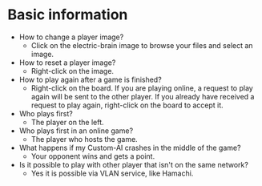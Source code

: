 # Basic information

- How to change a player image?
  - Click on the electric-brain image to browse your files and select an image.
- How to reset a player image?
  - Right-click on the image.
- How to play again after a game is finished?
  - Right-click on the board. If you are playing online, a request to play again will be sent to the other player. If you already have received a request to play again, right-click on the board to accept it.
- Who plays first?
  - The player on the left.
- Who plays first in an online game?
  - The player who hosts the game.
- What happens if my Custom-AI crashes in the middle of the game?
  - Your opponent wins and gets a point.
- Is it possible to play with other player that isn't on the same network?
  - Yes it is possible via VLAN service, like Hamachi.
